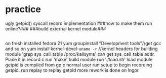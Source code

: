 # practice
ugly getpid() syscall record implementation
###how to make them run online?###
###build external kernel module###
##
on fresh installed fedora 21
yum groupinstall "Development tools"//get gcc and so on
yum install kernel-devel-`uname -r` //kernel headers for building module
'grep sys_call_table /proc/kallsyms'  can get sys_call_table addr. Place it in record.c
run 'make' build module
run './load.sh' load module
getpid is compiled from gp.c
normal user run setup to begin recording getpid.
run replay to replay getpid
more rework is done on lngpr
